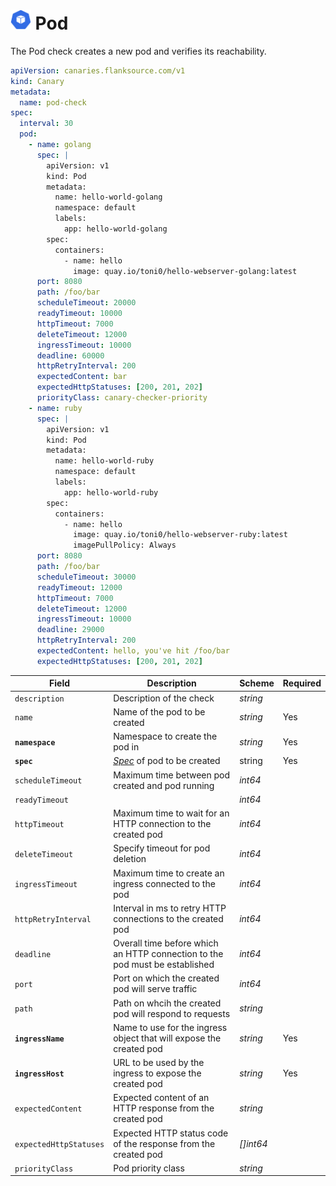 # <img src='https://raw.githubusercontent.com/flanksource/flanksource-ui/main/src/icons/k8s-pod.svg' style='height: 32px'/> Pod

The Pod check creates a new pod and verifies its reachability.

```yaml
apiVersion: canaries.flanksource.com/v1
kind: Canary
metadata:
  name: pod-check
spec:
  interval: 30
  pod:
    - name: golang
      spec: |
        apiVersion: v1
        kind: Pod
        metadata:
          name: hello-world-golang
          namespace: default
          labels:
            app: hello-world-golang
        spec:
          containers:
            - name: hello
              image: quay.io/toni0/hello-webserver-golang:latest
      port: 8080
      path: /foo/bar
      scheduleTimeout: 20000
      readyTimeout: 10000
      httpTimeout: 7000
      deleteTimeout: 12000
      ingressTimeout: 10000
      deadline: 60000
      httpRetryInterval: 200
      expectedContent: bar
      expectedHttpStatuses: [200, 201, 202]
      priorityClass: canary-checker-priority
    - name: ruby
      spec: |
        apiVersion: v1
        kind: Pod
        metadata:
          name: hello-world-ruby
          namespace: default
          labels:
            app: hello-world-ruby
        spec:
          containers:
            - name: hello
              image: quay.io/toni0/hello-webserver-ruby:latest
              imagePullPolicy: Always
      port: 8080
      path: /foo/bar
      scheduleTimeout: 30000
      readyTimeout: 12000
      httpTimeout: 7000
      deleteTimeout: 12000
      ingressTimeout: 10000
      deadline: 29000
      httpRetryInterval: 200
      expectedContent: hello, you've hit /foo/bar
      expectedHttpStatuses: [200, 201, 202]
```

| Field | Description | Scheme | Required |
| ----- | ----------- | ------ | -------- |
| `description` | Description of the check | *string* |  |
| `name` | Name of the pod to be created | *string* | Yes |
| **`namespace`** | Namespace to create the pod in | *string* | Yes |
| **`spec`** | [*Spec*](https://kubernetes.io/docs/reference/generated/kubernetes-api/v1.20/#podspec-v1-core) of pod to be created | string | Yes |
| `scheduleTimeout` | Maximum time between pod created and pod running | *int64* |  |
| `readyTimeout` |  | *int64* |  |
| `httpTimeout` | Maximum time to wait for an HTTP connection to the created pod | *int64* |  |
| `deleteTimeout` | Specify timeout for pod deletion | *int64* |  |
| `ingressTimeout` | Maximum time to create an ingress connected to the pod | *int64* |  |
| `httpRetryInterval` | Interval in ms to retry HTTP connections to the created pod | *int64* |  |
| `deadline` | Overall time before which an HTTP connection to the pod must be established | *int64* |  |
| `port` | Port on which the created pod will serve traffic | *int64* |  |
| `path` | Path on whcih the created pod will respond to requests | *string* |  |
| **`ingressName`** | Name to use for the ingress object that will expose the created pod | *string* | Yes |
| **`ingressHost`** | URL to be used by the ingress to expose the created pod | *string* | Yes |
| `expectedContent` | Expected content of an HTTP response from the created pod | *string* |  |
| `expectedHttpStatuses` | Expected HTTP status code of the response from the created pod  | *\[\]int64* |  |
| `priorityClass` | Pod priority class | *string* |  |
